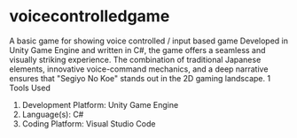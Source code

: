 # voicecontrolledgame
A basic game for showing voice controlled / input based game
Developed in Unity Game Engine and written in C#, the game offers a seamless and visually striking
experience. The combination of traditional Japanese elements, innovative voice-command mechanics,
and a deep narrative ensures that "Segiyo No Koe" stands out in the 2D gaming landscape.
1 Tools Used
1. Development Platform: Unity Game Engine
2. Language(s): C#
3. Coding Platform: Visual Studio Code
